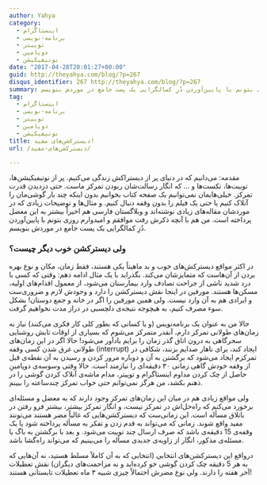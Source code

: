 ```yaml
---
author: Yahya
category:
  - اینستاگرام
  - برنامه-نویسی
  - توییتر
  - دوپامین
  - نوتیفیکیشن
date: "2017-04-28T20:01:27+00:00"
guid: http://theyahya.com/blog/?p=267
disqus_identifier: 267 http://theyahya.com/blog/?p=267
summary: مقدمه:‌ می‌دانیم که در دنیای پر از دیستراکش زندگی می‌کنیم. پر از نوتیفیکیشن‌ها، توییت‌ها، تکست‌ها و … که انگار رسالت‌شان ربودن تمرکز ماست. حتی دزدیدن قدرت تمرکز. خیلی‌هایمان نمی‌توانیم یک صفحه کتاب بخوانیم بدون اینکه چند بار گوشی‌مان را آنلاک کنیم یا حتی یک فیلم را بدون وقفه دنبال کنیم. و مثال‌ها و توضیحات زیادی که در موردشان مقاله‌های زیادی نوشته‌اند و وبلاگستان فارسی هم اخیراً بیشتر به این معضل پرداخته است. من هم با آنچه ذکرش رفت موافقم و امیدوارم روزی بتونم با پایین‌آوردن دُزِ کمالگرایی یک پست جامع در موردش بنویسم.
tag:
  - اینستاگرام
  - برنامه-نویسی
  - توییتر
  - دوپامین
  - نوتیفیکیشن
title: دیسترکشن‌های مفید!
url: /دیسترکشن‌های-مفید/

---
```

مقدمه:‌ می‌دانیم که در دنیای پر از دیستراکش زندگی می‌کنیم. پر از نوتیفیکیشن‌ها، توییت‌ها، تکست‌ها و … که انگار رسالت‌شان ربودن تمرکز ماست. حتی دزدیدن قدرت تمرکز. خیلی‌هایمان نمی‌توانیم یک صفحه کتاب بخوانیم بدون اینکه چند بار گوشی‌مان را آنلاک کنیم یا حتی یک فیلم را بدون وقفه دنبال کنیم. و مثال‌ها و توضیحات زیادی که در موردشان مقاله‌های زیادی نوشته‌اند و وبلاگستان فارسی هم اخیراً بیشتر به این معضل پرداخته است. من هم با آنچه ذکرش رفت موافقم و امیدوارم روزی بتونم با پایین‌آوردن دُزِ کمالگرایی یک پست جامع در موردش بنویسم.

### ولی دیسترکشن خوب دیگر چیست؟

در‌ اکثر مواقع دیسترکش‌های خوب و بد ماهیتاً یکی هستند، فقط زمان، مکان و نوع بهره بردن از آن‌هاست که متمایزشان می‌کند. بگذراید با یک مثال ادامه دهم: وقتی که کسی با درد شدید ناشی از جراحت تصادف وارد بیمارستان می‌شود، از معمول اقدام‌های اولیه، مسکن‌ها هستند. مورفین در اینجا نقش دیسترکشن را دارد و وجودش لازم و ضروری‌ست و ایرادی هم به آن وارد نیست. ولی همین مورفین را اگر در خانه و جمع دوستان! بشکل سوء مصرف کنیم، به هیچوجه نتیجه‌ی دلچسبی در دراز مدت نخواهیم گرفت.

حالا من به عنوان یک برنامه‌نویس (و یا کسانی که بطور کلی کار فکری می‌کنند) نیاز به زمان‌های طولانی تمرکز دارم، آنقدر متمرکز می‌شوم که بسیاری از اوقات تابش روشنایی سحرگاهی به درون اتاق گذر زمان را برایم یاد‌آور می‌شود! حالا اگر در این زمان‌های طولانی غرق شدن کسی وقفه (interrupt) ایجاد کند، برای ناهار صدایم بزنند، شکافی در تمرکزم ایجاد می‌شود که برگشتن به آن و دوباره مرور کردن و رسیدن به آن نقطه‌‌ی قبل از وقفه خودش گاهی زمانی ۳۰ دقیقه‌ای را نیازمند است. حالا وقتی وسوسه‌ی دوپامینِ‌ حاصل از چک کردن مداوم اینستاگرام و توییتر، مدام ماشه‌ی آنلاک کردن گوشی را در ذهنم بکشد، من هرگز نمی‌توانم حتی خواب تمرکز چندساعته را ببینم.

ولی مواقع زیادی هم در میان این زمان‌های تمرکز وجود دارند که به معضل و مسئله‌ای برخورد می‌کنم که راه‌حل‌اش در تمرکز نیست، و انگار تمرکز بیشتر، بیشتر فرو رفتن در باتلاق مسأله است. این زمانی‌ست که دیسترکشن‌هایی که غالباً مضر هستند می‌تونند مفید واقع شوند. زمانی که می‌تواند به قدم زدن و تفکر به مسأله پرداخته شود یا یک وقفه‌ی 15 دقیقه‌ی باشد که صرف ارسال چند توییت می‌شود. و بعد با برگشتن به باگ یا مسئله‌ی مذکور، انگار از زاویه‌ی جدیدی مسأله را می‌بینیم که می‌تواند راه‌گشا باشد.

در‌واقع این دیسترکشن‌های انتخابی (انتخابی که به آن کاملاً مسلط هستید، نه آن‌هایی که به هر 5 دقیقه چک کردن گوشی خو کرده‌اید و نه مزاحمت‌های دیگران) نقش تعطیلات آخر هفته را دارند. ولی نوع مضرش احتمالاً چیزی شبیه ۳ ماه تعطیلات تابستانی هستند!
